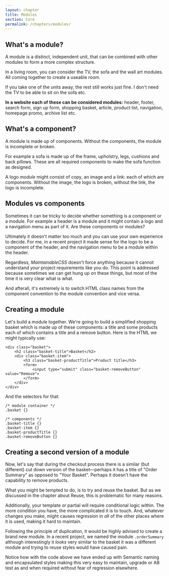 ```yaml
---
layout: chapter
title: Modules
section: Core
permalink: /chapters/modules/
---
```


## What's a module?

A module is a distinct, independent unit, that can be combined with other modules to form a more complex structure.

In a living room, you can consider the TV, the sofa and the wall art modules. All coming together to create a useable room.

If you take one of the units away, the rest still works just fine. I don't need the TV to be able to sit on the sofa etc.

**In a website each of these can be considered modules:** header, footer, search form, sign up form, shopping basket, article, product list, navigation, homepage promo, archive list etc.

## What's a component?

A module is made up of components. Without the components, the module is incomplete or broken.

For example a sofa is made up of the frame, upholstry, legs, cushions and back pillows. These are all required components to make the sofa function as designed.

A logo *module* might consist of copy, an image and a link: each of which are components. Without the image, the logo is broken, without the link, the logo is incomplete.

## Modules vs components

Sometimes it can be tricky to decide whether something is a component or a module. For example a header is a module and it might contain a logo and a navigation menu as part of it. Are these components or modules?

Ultimately it doesn't matter too much and you can use your own experience to decide. For me, in a recent project it made sense for the logo to be a component of the header, and the navigation menu to be a module within the header.

Regardless, *MaintainableCSS* doesn't force anything because it cannot understand *your* project requirements like you do. This point is addressed because sometimes we can get hung up on these things, but most of the time it is very clear what is what.

And afterall, it's extremely is to switch HTML class names from the component convention to the module convention and vice versa.

## Creating a module

Let's build a module together. We're going to build a simplified shopping basket which is made up of these components: a title and some products each of which contains a title and a remove button. Here is the HTML we might typically use:

	<div class="basket">
		<h2 class="basket-title">Basket</h2>
		<div class="basket-item">
			<h3 class="basket-productTitle">Product title</h3>
			<form>
				<input type="submit" class="basket-removeButton" value="Remove">
			</form>
		</div>
	</div>

And the selectors for that:

	/* module container */
	.basket {}

	/* components */
	.basket-title {}
	.basket-item {}
	.basket-productTitle {}
	.basket-removeButton {}

## Creating a second version of a module

Now, let's say that during the checkout process there is a similar (but different) cut down version of the basket&mdash;perhaps it has a title of "Order Summary" as opposed to "Your Basket". Perhaps it doesn't have the capability to remove products.

What you might be tempted to do, is to try and reuse the basket. But as we discussed in the chapter about Reuse, this is problematic for many reasons.

Additionally, your template or partial will require conditional logic within. The more condition you have, the more complicated it is to touch. And, whatever changes you make, might causes regression in *all* of the other places where it is used, making it hard to maintain.

Following the principle of duplication, it would be highly advised to create a brand new module. In a recent project, we named the module `.orderSummary` although interestingly it *looks* very similar to the basket it was a different module and trying to reuse styles would have caused pain.

Notice how with the code above we have ended up with Semantic naming and encapsulated styles making this very easy to maintain, upgrade or AB test as and when required without fear of regression elsewhere.

